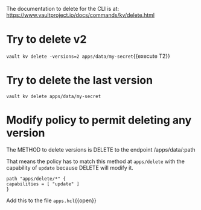 The documentation to delete for the CLI is at: https://www.vaultproject.io/docs/commands/kv/delete.html

# Try to delete v2


`vault kv delete -versions=2 apps/data/my-secret`{{execute T2}}

# Try to delete the last version

`vault kv delete apps/data/my-secret`

# Modify policy to permit deleting any version
The METHOD to delete versions is DELETE	to the endpoint /apps/data/:path

That means the policy has to match this method at `apps/delete` with the capability of `update` because DELETE will modify it.

```
path "apps/delete/*" {
capabilities = [ "update" ]
}
```

Add this to the file `apps.hcl`{{open}}